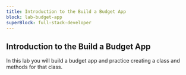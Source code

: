 ```yaml
---
title: Introduction to the Build a Budget App
block: lab-budget-app
superBlock: full-stack-developer
---
```


## Introduction to the Build a Budget App

In this lab you will build a budget app and practice creating a class and methods for that class.

